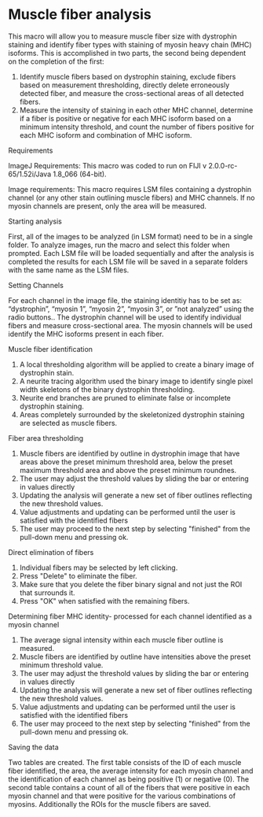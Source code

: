 # Muscle fiber analysis

  This macro will allow you to measure muscle fiber size with dystrophin staining and identify fiber types with staining of myosin heavy chain (MHC) isoforms.  This is accomplished in two parts, the second being dependent on the completion of the first:
  1) Identify muscle fibers based on dystrophin staining, exclude fibers based on measurement thresholding, directly delete erroneously detected fiber, and measure the cross-sectional areas of all detected fibers.
  2) Measure the intensity of staining in each other MHC channel, determine if a fiber is positive or negative for each MHC isoform based on a minimum intensity threshold, and count the number of fibers positive for each MHC isoform and combination of MHC isoform.

Requirements

ImageJ Requirements:  This macro was coded to run on FIJI v 2.0.0-rc-65/1.52i/Java 1.8_066 (64-bit).

Image requirements: This macro requires LSM files containing a dystrophin channel (or any other stain outlining muscle fibers) and MHC channels.  If no myosin channels are present, only the area will be measured. 


Starting analysis

  First, all of the images to be analyzed (in LSM format) need to be in a single folder. To analyze images, run the macro and select this folder when prompted.  Each LSM file will be loaded sequentially and after the analysis is completed the results for each LSM file will be saved in a separate folders with the same name as the LSM files.

Setting Channels

  For each channel in the image file, the staining identitiy has to be set as: “dystrophin”, “myosin 1”, “myosin 2”, “myosin 3”, or ”not analyzed” using the radio buttons..  The dystrophin channel will be used to identify individual fibers and measure cross-sectional area.  The myosin channels will be used identify the MHC isoforms present in each fiber.

Muscle fiber identification

1) A local thresholding algorithm will be applied to create a binary image of dystrophin stain.
2) A neurite tracing algorithm used the binary image to identify single pixel width skeletons of the binary dystrophin thresholding.  
3) Neurite end branches are pruned to eliminate false or incomplete dystrophin staining.
4) Areas completely surrounded by the skeletonized dystrophin staining are selected as muscle fibers.

Fiber area thresholding 

1) Muscle fibers are identified by outline in dystrophin image that have areas above the preset minimum threshold area, below the preset maximum threshold area and above the preset minimum roundnes.
2) The user may adjust the threshold values by sliding the bar or entering in values directly
3) Updating the analysis will generate a new set of fiber outlines reflecting the new threshold values.
4) Value adjustments and updating can be performed until the user is satisfied with the identified fibers
5) The user may proceed to the next step by selecting "finished" from the pull-down menu and pressing ok.

Direct elimination of fibers

1. Individual fibers may be selected by left clicking.
2. Press "Delete" to eliminate the fiber.
3. Make sure that you delete the fiber binary signal and not just the ROI that surrounds it.  
4. Press "OK" when satisfied with the remaining fibers.

Determining fiber MHC identity- processed for each channel identified as a myosin channel

1) The average signal intensity within each muscle fiber outline is measured.
1) Muscle fibers are identified by outline have intensities above the preset minimum threshold value.
2) The user may adjust the threshold values by sliding the bar or entering in values directly
3) Updating the analysis will generate a new set of fiber outlines reflecting the new threshold values.
4) Value adjustments and updating can be performed until the user is satisfied with the identified fibers
5) The user may proceed to the next step by selecting "finished" from the pull-down menu and pressing ok.

Saving the data

Two tables are created.  The first table consists of the ID of each muscle fiber identified, the area, the average intensity for each myosin channel and the identification of each channel as being positive (1) or negative (0).  The second table contains a count of all of the fibers that were positive in each myosin channel and that were positive for the various combinations of myosins.  Additionally the ROIs for the muscle fibers are saved.  
